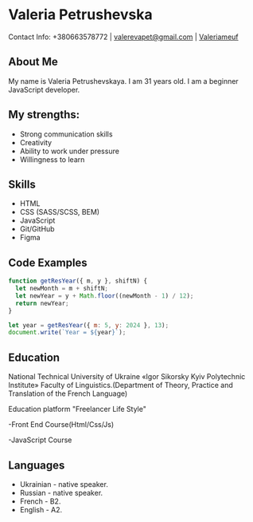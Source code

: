 # Valeria Petrushevska

Contact Info: +380663578772 | valerevapet@gmail.com | [Valeriameuf](https://github.com/Valeriameuf)

## About Me

My name is Valeria Petrushevskaya. I am 31 years old. I am a beginner JavaScript developer.

## My strengths:

- Strong communication skills
- Creativity
- Ability to work under pressure
- Willingness to learn

## Skills

- HTML
- CSS (SASS/SCSS, BEM)
- JavaScript
- Git/GitHub
- Figma

## Code Examples

```javascript
function getResYear({ m, y }, shiftN) {
  let newMonth = m + shiftN;
  let newYear = y + Math.floor((newMonth - 1) / 12);
  return newYear;
}

let year = getResYear({ m: 5, y: 2024 }, 13);
document.write(`Year = ${year}`);
```

## Education

National Technical University of Ukraine «Igor Sikorsky Kyiv Polytechnic Institute»
Faculty of Linguistics.(Department of Theory, Practice and Translation of the French Language)

Education platform "Freelancer Life Style"

-Front End Course(Html/Css/Js)

-JavaScript Course

## Languages

- Ukrainian - native speaker.
- Russian - native speaker.
- French - B2.
- English - A2.
